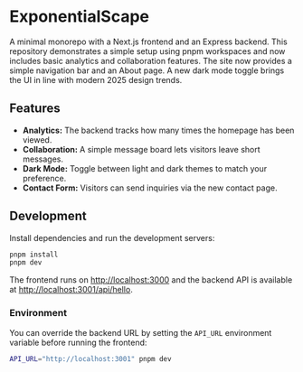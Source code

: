 # ExponentialScape

A minimal monorepo with a Next.js frontend and an Express backend. This repository demonstrates a simple setup using pnpm workspaces and now includes basic analytics and collaboration features. The site now provides a simple navigation bar and an About page. A new dark mode toggle brings the UI in line with modern 2025 design trends.

## Features

- **Analytics:** The backend tracks how many times the homepage has been viewed.
- **Collaboration:** A simple message board lets visitors leave short messages.
- **Dark Mode:** Toggle between light and dark themes to match your preference.
- **Contact Form:** Visitors can send inquiries via the new contact page.

## Development

Install dependencies and run the development servers:

```bash
pnpm install
pnpm dev
```

The frontend runs on [http://localhost:3000](http://localhost:3000) and the backend API is available at [http://localhost:3001/api/hello](http://localhost:3001/api/hello).

### Environment

You can override the backend URL by setting the `API_URL` environment variable before running the frontend:

```bash
API_URL="http://localhost:3001" pnpm dev
```
